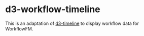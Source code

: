 # d3-workflow-timeline

This is an adaptation of [d3-timeline](https://github.com/jiahuang/d3-timeline) to display workflow data for WorkflowFM. 

